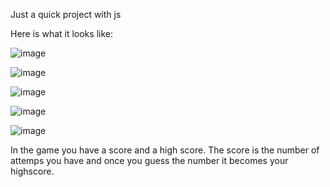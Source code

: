 Just a quick project with js

Here is what it looks like:

![image](https://github.com/MikeRosends/Guess-The-Number/assets/140163593/a2646f5f-8430-4727-8106-a69672e0876b)

![image](https://github.com/MikeRosends/Guess-The-Number/assets/140163593/9266cf37-7a37-4c7f-8b05-d7051936c8ca)

![image](https://github.com/MikeRosends/Guess-The-Number/assets/140163593/890aafca-8339-40a0-825b-7abf2518315d)

![image](https://github.com/MikeRosends/Guess-The-Number/assets/140163593/be9c2790-7be2-4f66-be7c-dfadb7b99df6)

![image](https://github.com/MikeRosends/Guess-The-Number/assets/140163593/c18a6303-b446-4df0-9e64-f108114736f0)


In the game you have a score and a high score. The score is the number of attemps you have and once you guess the number it becomes your highscore.
